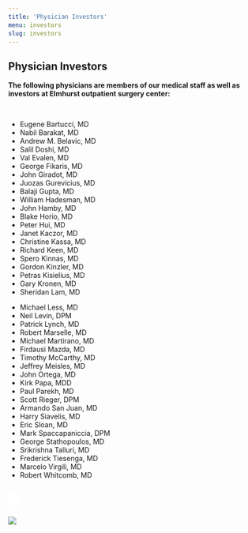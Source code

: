 ```yaml
---
title: 'Physician Investors'
menu: investors
slug: investors
---
```


<section id="content">
	<div class="container_24">
		<div class="grid_24">
			<div class="wrapper">
				<div class="grid_17 alpha rt-ident-bot-1">
					<div class="rt-inner-ident-3">
						<h2 class="ident-bot-3">Physician Investors</h2>
						<div class="line ident-bot-13"></div>
						<p><strong>The following physicians are members of our medical staff as well as investors at Elmhurst outpatient surgery center:</strong></p>
						<p>&nbsp;</p>
						<div class="wrapper ident-bot-5">
							<div class="grid_8 alpha rt-ident-bot-2">
								<div class="wrapper ident-bot-15"></div>
								<ul class="list-2">
									<li>Eugene Bartucci, MD</li>
									<li>Nabil Barakat, MD</li>
									<li>Andrew M. Belavic, MD</li>
									<li>Salil Doshi, MD</li>
									<li>Val Evalen, MD</li>
									<li>George Fikaris, MD</li>
									<li>John Giradot, MD</li>
									<li>Juozas Gurevicius, MD</li>
									<li>Balaji Gupta, MD</li>
									<li>William Hadesman, MD</li>
									<li>John Hamby, MD</li>
									<li>Blake Horio, MD</li>
									<li>Peter Hui, MD</li>
									<li>Janet Kaczor, MD</li>
									<li>Christine Kassa, MD</li>
									<li>Richard Keen, MD</li>
									<li>Spero Kinnas, MD</li>
									<li>Gordon Kinzler, MD</li>
									<li>Petras Kisielius, MD</li>
									<li>Gary Kronen, MD</li>
									<li>Sheridan Lam, MD</li>
								</ul>
							</div>
							<div class="grid_8 omega">
								<div class="wrapper ident-bot-15"></div>
									<ul class="list-2">
										<li>Michael Less, MD</li>
										<li>Neil Levin, DPM</li>
										<li>Patrick Lynch, MD</li>
										<li>Robert Marselle, MD</li>
										<li>Michael Martirano, MD</li>
										<li>Firdausi Mazda, MD</li>
										<li>Timothy McCarthy, MD</li>
										<li>Jeffrey Meisles, MD</li>
										<li>John Ortega, MD</li>
										<li>Kirk Papa, MDD</li>
										<li>Paul Parekh, MD</li>
										<li>Scott Rieger, DPM</li>
										<li>Armando San Juan, MD</li>
										<li>Harry Siavelis, MD</li>
										<li>Eric Sloan, MD</li>
										<li>Mark Spaccapaniccia, DPM</li>
										<li>George Stathopoulos, MD</li>
										<li>Srikrishna Talluri, MD</li>
										<li>Frederick Tiesenga, MD</li>
										<li>Marcelo Virgili, MD</li>
										<li>Robert Whitcomb, MD</li>
									</ul>
								</div>
						</div>
					</div>
				</div>
				<div class="grid_7 omega">
					<h2 class="ident-bot-3"><img src="/user/themes/eosc/images/spacer.gif"></h2>
					<div class="line ident-bot-14"></div>
					<div class="rt-inner-ident-3">
						<p class="tetx-2 ident-bot-9"></p>
					<img src="/patients/physician-investors/investors.jpg"> </div>
				</div>
			</div>
		</div>
	</div>
</section>